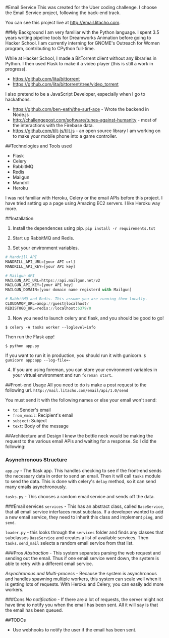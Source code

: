 #Email Service
This was created for the Uber coding challenge. I choose the Email Service project, following the back-end track.

You can see this project live at http://email.litacho.com.

##My Background
I am very familiar with the Python language. I spent 3.5 years writing pipeline tools for Dreamworks Animation before going to Hacker School. I am currently interning for GNOME's Outreach for Women program, contributing to CPython full-time.

While at Hacker School, I made a BitTorrent client without any libraries in Python. I then used Flask to make it a video player (this is still a work in progress).

- https://github.com/lita/bittorrent
- https://github.com/lita/bittorrent/tree/video_torrent

I also pretend to be a JavaScript Developer, especially when I go to hackathons.

- https://github.com/ben-eath/the-surf-ace - Wrote the backend in Node.js
- http://challengepost.com/software/tunes-against-humanity - most of the interactions with the Firebase data.
- https://github.com/tilt-js/tilt.js - an open source library I am working on to make your mobile phone into a game controller.

##Technologies and Tools used
- Flask
- Celery
- RabbitMQ
- Redis
- Mailgun
- Mandrill
- Heroku

I was not familiar with Heroku, Celery or the email APIs before this project. I have tried setting up a page using Amazing EC2 servers. I like Heroku way more.

##Installation
1. Install the dependences using pip.
`pip install -r requirements.txt`

2. Start up RabbitMQ and Redis.

3. Set your environment variables.

```python
# Mandrill API
MANDRILL_API_URL=[your API url]
MANDRILL_API_KEY=[your API key]

# Mailgun API
MAILGUN_API_URL=https://api.mailgun.net/v2
MAILGUN_API_KEY=[your API key]
MAILGUN_DOMAIN=[your domain name registerd with Mailgun]

# RabbitMQ and Redis. This assume you are running them locally.
CLOUDAMQP_URL=amqp://guest@localhost/
REDISTOGO_URL=redis://localhost:6379/0
```

3. Now you need to launch celery and flask, and you should be good to go!
```
$ celery -A tasks worker --loglevel=info
```

Then run the Flask app!
```
$ python app.py
```

If you want to run it in production, you should run it with gunicorn.
`$ gunicorn app:app --log-file=-`

4. If you are using foreman, you can store your environment variables in your virtual environment and run `foreman start`.

##Front-end Usage
All you need to do is make a post request to the following url.
`http://mail.litacho.com/email/api/1.0/send`

You must send it with the following names or else your email won't send:
- `to`: Sender's email
- `from_email`: Recipient's email
- `subject`: Subject
- `text`: Body of the message

##Architecture and Design
I knew the bottle neck would be making the request to the various email APIs and waiting for a response. So I did the following:

### Asynchronous Structure
`app.py` - The flask app. This handles checking to see if the front-end sends the necessary data in order to send an email. Then it will call `tasks` module to send the data. This is done with celery's `delay` method, so it can send many emails asynchronously.

`tasks.py` - This chooses a random email service and sends off the data.

###Email services
`services` - This has an abstract class, called `BaseService`, that all email service interfaces must subclass. If a developer wanted to add a new email service, they need to inherit this class and implement `ping`, and `send`.

`loader.py` - this looks through the `services` folder and finds any classes that subclasses `BaseService` and creates a list of available services. Then `tasks.send_mail` selects a random email service from that list.

###Pros
*Abstraction* - This system separates parsing the web request and sending out the email. Thus if one email service went down, the system is able to retry with a different email service.

*Asynchronous and Multi-process* - Because the system is asynchronous and handles spawning multiple workers, this system can scale well when it is getting lots of requests. With Heroku and Celery, you can easily add more workers.

###Cons
*No notification* - If there are a lot of requests, the server might not have time to notify you when the email has been sent. All it will say is that the email has been queued.

##TODOs
- Use webhooks to notify the user if the email has been sent.
